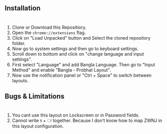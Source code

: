 Installation
---
#
1. Clone or Download this Repositiory.
2. Open the `chrome://extensions` flag.
3. Click on "Load Unpacked" button and Select the cloned repository folder.
4. Now go to system settings and then go to keyboard settings.
5. Scroll down to bottom and click on "change language and input settings".
6. First select "Language" and add Bangla Language. Then go to "Input Method" and enable "Bangla - Probhat Layout".
7. Now use the notification panel or "Ctrl + Space" to switch between layouts.

Bugs & Limitations
---
#
1. You cant use this layout on Lockscreen or in Password fields.
2. Cannot write র + ্য together. Because I don't know how to map ZWNJ in this layout configuration.

